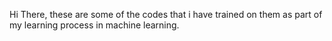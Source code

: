 Hi There,
these are some of the codes that i have trained on them as part of my learning process in machine learning.
